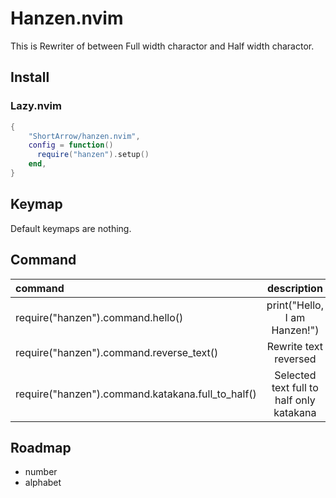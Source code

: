 # Hanzen.nvim

This is Rewriter of between Full width charactor and Half width charactor.

## Install

### Lazy.nvim

```lua
{
    "ShortArrow/hanzen.nvim",
    config = function()
      require("hanzen").setup()
    end,
}
```

## Keymap

Default keymaps are nothing.

## Command

|command|description|
|:- |:-:|
|require("hanzen").command.hello()|print("Hello, I am Hanzen!")|
|require("hanzen").command.reverse_text()| Rewrite text reversed |
|require("hanzen").command.katakana.full_to_half()| Selected text full to half only katakana|

## Roadmap

- number
- alphabet
